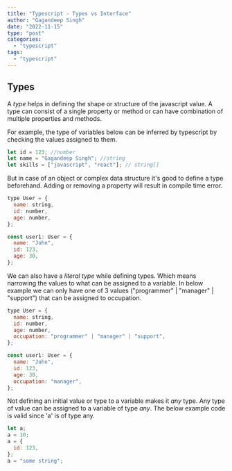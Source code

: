 ```yaml
---
title: "Typescript - Types vs Interface"
author: "Gagandeep Singh"
date: "2022-11-15"
type: "post"
categories:
  - "typescript"
tags:
  - "typescript"
---
```


## Types

A _type_ helps in defining the shape or structure of the javascript value. A type can consist of a single property or method or can have combination of multiple properties and methods.

For example, the type of variables below can be inferred by typescript by checking the values assigned to them.

```javascript
let id = 123; //number
let name = "Gagandeep Singh"; //string
let skills = ["javascript", "react"]; // string[]
```

But in case of an object or complex data structure it's good to define a type beforehand. Adding or removing a property will result in compile time error.

```javascript
type User = {
  name: string,
  id: number,
  age: number,
};

const user1: User = {
  name: "John",
  id: 123,
  age: 30,
};
```

We can also have a _literal type_ while defining types. Which means narrowing the values to what can be assigned to a variable. In below example we can only have one of 3 values ("programmer" | "manager" | "support") that can be assigned to occupation.

```javascript
type User = {
  name: string,
  id: number,
  age: number,
  occupation: "programmer" | "manager" | "support",
};

const user1: User = {
  name: "John",
  id: 123,
  age: 30,
  occupation: "manager",
};
```

Not defining an initial value or type to a variable makes it _any_ type. Any type of value can be assigned to a variable of type _any_. The below example code is valid since 'a' is of type any.

```javascript
let a;
a = 10;
a = {
  id: 123,
};
a = "some string";
```
